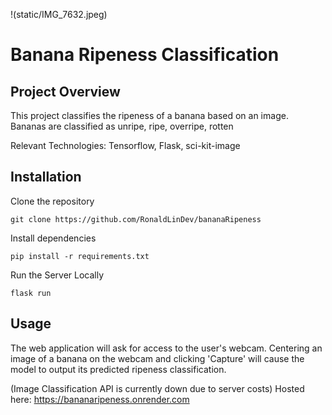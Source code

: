 !(static/IMG_7632.jpeg)

# Banana Ripeness Classification

## Project Overview

This project classifies the ripeness of a banana based on an image. Bananas are classified as unripe, ripe, overripe, rotten

Relevant Technologies: Tensorflow, Flask, sci-kit-image

## Installation 

Clone the repository
``` 
git clone https://github.com/RonaldLinDev/bananaRipeness
```
Install dependencies 
```
pip install -r requirements.txt
```
Run the Server Locally
```
flask run
```

## Usage 

The web application will ask for access to the user's webcam. Centering an image of a banana on the webcam and clicking 'Capture' will cause the model to output its predicted ripeness classification.


(Image Classification API is currently down due to server costs)
Hosted here: https://bananaripeness.onrender.com 

